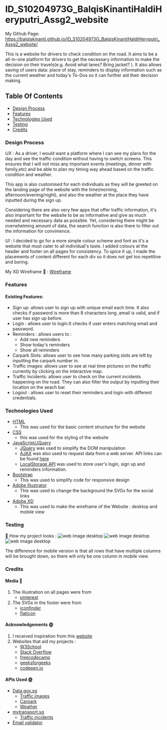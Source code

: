 # ID_S10204973G_BalqisKinantiHaldiHeryputri_Assg2_website
My Github Page: https://balqiskinanti.github.io/ID_S10204973G_BalqisKinantiHaldiHeryputri_Assg2_website/

This is a website for drivers to check condition on the road. It aims to be a all-in-one platform for drivers to get the necessary information to make the decision on their travels(e.g. Avoid what lanes? Bring jacket? ). It also allows saving of users data: place of stay, reminders to display information such as the current weather and today's To-Dos so it can further aid their decision making.

## Table Of Contents
* [Design Process](#design-process)
* [Features](#features)
* [Technologies Used](#technologies-used)
* [Testing](#testing)
* [Credits](#credits)


### Design Process
*UX* : 
As a driver, I would want a platform where I can see my plans for the day and see the traffic condition without having to switch screens. This ensures that I will not miss any important events (meetings, dinner with family,etc) and be able to plan my timing way ahead based on the traffic condition and weather.

This app is also customised for each individuals as they will be greeted on the landing page of the website with the time(morning, afternoon/evening/night), and also the weather at the place they have inputted during the sign up.

Considering there are also very few apps that offer traffic information, it's also important for the website to be as informative and give as much needed and necessary data as possible. Yet, considering there might be overwhelming amount of data, the search function is also there to filter out the information for convinience. 

*UI* : 
I decided to go for a more simple colour scheme and font as it's a website that must cater to all individual's taste. I added colours at the header and footer on all pages for consistency. To spice it up, I made the placements of content different for each div so it does not get too repetitive and boring. 

My XD Wireframe :art: :
[Wireframe](https://github.com/Balqiskinanti/ID_S10204973G_BalqisKinantiHaldiHeryputri_Assg2_website/tree/main/xd)


### Features
#### Existing Features: 
* Sign up: allows user to sign up with unique email each time. It also checks if password is more than 8 characters long ,email is valid, and if user has sign up before. 
* Login : allows user to login.It checks if user enters matching email and password.
* Reminders : allows users to :
   * Add new reminders
   * Show today's reminders
   * Show all reminders
* Carpark Slots: allows user to see how many parking slots are left by inputting the carpark number in.
* Traffic images: allows user to see at real time pictures on the traffic currently by clicking on the interactive map.
* Traffic Incidents: allows user to check on the current incidents happening on the road. They can also filter the output by inputting their location on the seach bar.
* Logout : allows user to reset their reminders and login with different credentials.

### Technologies Used
* [HTML](https://html.com/)
  * This was used for the basic content structure for the website
* [CSS](https://www.w3.org/Style/CSS/Overview.en.html)
  * this was used for the styling of the website
* [JavaScript/JQuery](https://jquery.com/)
  * [JQuery](https://jquery.com/) was used to simplify the DOM manipulation
  * [AJAX](https://api.jquery.com/jquery.ajax/) was also used to request data from a web server. API links can be found [here](https://github.com/Balqiskinanti/ID_S10204973G_BalqisKinantiHaldiHeryputri_Assg2_website/blob/main/README.md#credits)
  * [LocalStorage API](https://developer.mozilla.org/en-US/docs/Web/API/Window/localStorage) was used to store user's login, sign up and reminders information. 
* [Bootstrap](https://getbootstrap.com/)
  * This was used to simplify code for responsive design
* [Adobe Illustrator](https://www.adobe.com/sea/products/illustrator.html)
  * This was used to change the background the SVGs for the social links 
* [Adobe XD](https://www.adobe.com/sea/products/xd.html)
  * This was used to make the wireframe of the Website : desktop and mobile view


### Testing
:pushpin: How my project looks :
![web image desktop](https://github.com/Balqiskinanti/ID_S10204973G_BalqisKinantiHaldiHeryputri_Assg2_website/blob/main/images/login-signup-screenshot-01.png)
![web image desktop](https://github.com/Balqiskinanti/ID_S10204973G_BalqisKinantiHaldiHeryputri_Assg2_website/blob/main/images/main-page-screenshot-02.png)
![web image desktop](https://github.com/Balqiskinanti/ID_S10204973G_BalqisKinantiHaldiHeryputri_Assg2_website/blob/main/images/traffic-incident-screenshot-03.png)

The difference for mobile version is that all rows that have multiple columns will be brought down, so there will only be one column in mobile view. 

### Credits
#### Media :link: 
1. The illustration on all pages were from 
   * [pinterest](https://www.pinterest.com/)
2. The SVGs in the footer were from
   * [iconfinder](www.iconfinder.com)
   * [flaticon](https://www.flaticon.com/)
  
#### Acknowledgements :sun_with_face:
1. I received inspiration from this [website](https://www.grab.com/sg/)
2. Websites that aid my projects :
   * [W3School](https://www.w3schools.com/)
   * [Stack Overflow](https://stackoverflow.com/)
   * [freecodecamp](www.freecodecamp.org)
   * [geeksforgeeks](www.geeksforgeeks.org)
   * [codepen.io](https://codepen.io/)

#### APIs Used :sun_with_face:
* [Data.gov.sg](https://data.gov.sg/dataset/)
  * [Traffic images](https://data.gov.sg/dataset/traffic-images?view_id=a0e54baf-6ef7-4bca-9aa2-8c6ca37a0a0e&resource_id=e127e29a-bd48-47e2-a0a7-e89ce31f10c7)
  * [Carpark](https://data.gov.sg/dataset/carpark-availability)
  * [Weather](https://api.data.gov.sg/v1/environment/2-hour-weather-forecast)
* [mytransport.sg](https://www.mytransport.sg/content/mytransport/home/dataMall.html)
  * [Traffic incidents](https://www.mytransport.sg/content/dam/datamall/datasets/LTA_DataMall_API_User_Guide.pdf)
* [Email validator](https://www.gmass.co/blog/email-verification-service/)

